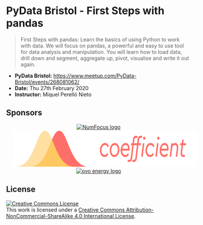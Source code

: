 # PyData Bristol - First Steps with pandas

> First Steps with pandas: Learn the basics of using Python to work with data. We will focus on pandas, a powerful and easy to use tool for data analysis and manipulation. You will learn how to load data, drill down and segment, aggregate up, pivot, visualise and write it out again.

* **PyData Bristol:** https://www.meetup.com/PyData-Bristol/events/268081062/
* **Date:** Thu 27th February 2020
* **Instructor:** Miquel Perelló Nieto


## Sponsors

<p align="center">
  <a href="https://www.numfocus.org/"><img alt='NumFocus logo' src="../images/numfocus_logo.png" hspace="20" height="100"/></a>
  <a href="https://coefficient.ai/"><img alt='Coefficient logo' src="../images/coefficient.png" hspace="20" height="100"/></a>
  <a href="https://www.ovoenergy.com/careers/vacancies"><img alt='ovo energy logo' src="../images/ovo_energy_logo.jpg" hspace="20" height="100"/></a>
</p>

## License

<a rel="license" href="http://creativecommons.org/licenses/by-nc-sa/4.0/"><img alt="Creative Commons License" style="border-width:0" src="https://i.creativecommons.org/l/by-nc-sa/4.0/88x31.png" /></a><br />This work is licensed under a <a rel="license" href="http://creativecommons.org/licenses/by-nc-sa/4.0/">Creative Commons Attribution-NonCommercial-ShareAlike 4.0 International License</a>.
